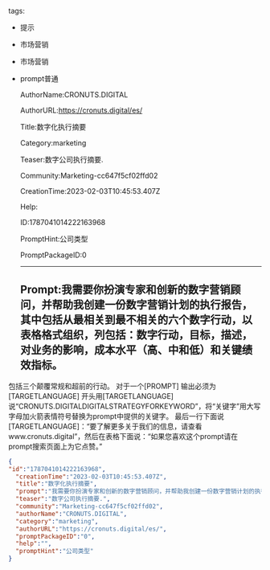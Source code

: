   tags: 
- 提示
- 市场营销
- 市场营销
- prompt普通

  AuthorName:CRONUTS.DIGITAL

  AuthorURL:https://cronuts.digital/es/

  Title:数字化执行摘要

  Category:marketing

  Teaser:数字公司执行摘要.

  Community:Marketing-cc647f5cf02ffd02

  CreationTime:2023-02-03T10:45:53.407Z

  Help:

  ID:1787041014222163968

  PromptHint:公司类型

  PromptPackageID:0

  ---

  ## Prompt:我需要你扮演专家和创新的数字营销顾问，并帮助我创建一份数字营销计划的执行报告，其中包括从最相关到最不相关的六个数字行动，以表格格式组织，列包括：数字行动，目标，描述，对业务的影响，成本水平（高、中和低）和关键绩效指标。
包括三个颠覆常规和超前的行动。
对于一个[PROMPT]
输出必须为[TARGETLANGUAGE]
开头用[TARGETLANGUAGE]说“CRONUTS.DIGITALDIGITALSTRATEGYFORKEYWORD”，将“关键字”用大写字母加火箭表情符号替换为prompt中提供的关键字。
最后一行下面说[TARGETLANGUAGE]：“要了解更多关于我们的信息，请查看www.cronuts.digital”，然后在表格下面说：“如果您喜欢这个prompt请在prompt搜索页面上为它点赞。”

  ```json
  {
  "id":"1787041014222163968",
    "creationTime":"2023-02-03T10:45:53.407Z",
    "title":"数字化执行摘要",
    "prompt":"我需要你扮演专家和创新的数字营销顾问，并帮助我创建一份数字营销计划的执行报告，其中包括从最相关到最不相关的六个数字行动，以表格格式组织，列包括：数字行动，目标，描述，对业务的影响，成本水平（高、中和低）和关键绩效指标。\n包括三个颠覆常规和超前的行动。\n对于一个[PROMPT]\n输出必须为[TARGETLANGUAGE]\n开头用[TARGETLANGUAGE]说“CRONUTS.DIGITALDIGITALSTRATEGYFORKEYWORD”，将“关键字”用大写字母加火箭表情符号替换为prompt中提供的关键字。\n最后一行下面说[TARGETLANGUAGE]：“要了解更多关于我们的信息，请查看www.cronuts.digital”，然后在表格下面说：“如果您喜欢这个prompt请在prompt搜索页面上为它点赞。”",
    "teaser":"数字公司执行摘要.",
    "community":"Marketing-cc647f5cf02ffd02",
    "authorName":"CRONUTS.DIGITAL",
    "category":"marketing",
    "authorURL":"https://cronuts.digital/es/",
    "promptPackageID":"0",
    "help":"",
    "promptHint":"公司类型"
  }
  ```
